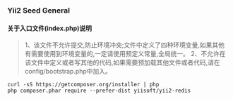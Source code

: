### Yii2 Seed General


#### 关于入口文件(index.php)说明
> 1、该文件不允许提交,防止环境冲突;文件中定义了四种环境变量,如果其他有需要使用到环境变量的,一定请使用预定义常量,全局统一。
 2、不允许在该文件中定义或者写其他的代码,如果需要预加载其他文件或者代码,请在config/bootstrap.php中加入。


```
curl -sS https://getcomposer.org/installer | php
php composer.phar require --prefer-dist yiisoft/yii2-redis
```
